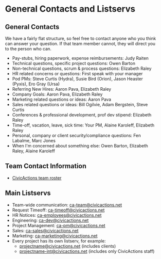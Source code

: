 # General Contacts and Listservs

## General Contacts

We have a fairly flat structure, so feel free to contact anyone who you think can answer your question. If that team member cannot, they will direct you to the person who can.

* Pay-stubs, hiring paperwork, expense reimbursements: Judy Raiten
* Technical questions, specific project questions: Owen Barton
* Non-technical questions, scrum & process questions: Elizabeth Raley
* HR related concerns or questions: First speak with your manager
* Pod PMs: Steve Curtis (Hydra), Susie Bird (Orion), Jason Heaster (Pyxis), Ero Gray (Ursa)
* Referring New Hires: Aaron Pava, Elizabeth Raley
* Company Goals: Aaron Pava, Elizabeth Raley
* Marketing related questions or ideas: Aaron Pava
* Sales related questions or ideas: Bill Ogilvie, Adam Bergstein, Steve Curtis
* Conferences & professional development, prof dev stipend: Elizabeth Raley
* Time-off, vacation, leave, sick time: Your PM, Alaine Karoleff, Elizabeth Raley
* Personal, company or client security/compliance questions: Fen Labalme, Marc Jones
* When I'm concerned about something else: Owen Barton, Elizabeth Raley, Alaine Karoleff

## Team Contact Information

* [CivicActions team roster](https://docs.google.com/spreadsheets/d/1mIuxn1pxwNjD2B9kpWgyT1NlAdlvPSZjGDNFvbi3aFs/edit#gid=0)

## Main Listservs

* Team-wide communication: ca-team@civicactions.net
* Request Timeoff: ca-timeoff@civicactions.net
* HR Notices: ca-employees@civicactions.net
* Engineering: ca-dev@civicactions.net
* Project Management: ca-pm@civicactions.net
* Sales: ca-sales@civicactions.net
* Marketing: ca-marketing@civicactions.net
* Every project has its own listserv, for example:
    * projectname@civicactions.net (includes clients)
    * projectname-int@civicactions.net (includes only CivicActions staff)
